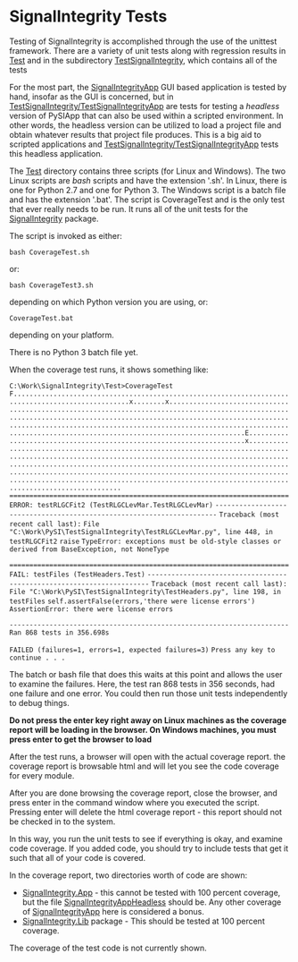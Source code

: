 # SignalIntegrity Tests


Testing of SignalIntegrity is accomplished through the use of the unittest framework.  There are a variety of unit tests along with regression results in [Test](https://github.com/TeledyneLeCroy/SignalIntegrity/tree/master/Test) and in the subdirectory [TestSignalIntegrity](https://github.com/TeledyneLeCroy/SignalIntegrity/tree/master/Test/TestSignalIntegrity), which contains all of the tests

For the most part, the [SignalIntegrityApp](https://github.com/TeledyneLeCroy/SignalIntegrity/tree/master/SignalIntegrity/App) GUI based application is tested by hand, insofar as the GUI is concerned, but in [TestSignalIntegrity/TestSignalIntegrityApp](https://github.com/TeledyneLeCroy/SignalIntegrity/tree/master/Test/TestSignalIntegrity/TestSignalIntegrityApp) are tests for testing a _headless_ version of PySIApp that can also be used within a scripted environment.  In other words, the headless version can be utilized to load a project file and obtain whatever results that project file produces.  This is a big aid to scripted applications and [TestSignalIntegrity/TestSignalIntegrityApp](https://github.com/TeledyneLeCroy/SignalIntegrity/tree/master/Test/TestSignalIntegrity/TestSignalIntegrityApp) tests this headless application.

The [Test](https://github.com/TeledyneLeCroy/SignalIntegrity/tree/master/Test) directory contains three scripts (for Linux and Windows).  The two Linux scripts are _bash_ scripts and have the extension '.sh'.  In Linux, there is one for Python 2.7 and one for Python 3.  The Windows script is a batch file and has the extension '.bat'.  The script is CoverageTest and is the only test that ever really needs to be run. It runs all of the unit tests for the [SignalIntegrity](https://github.com/TeledyneLeCroy/SignalIntegrity/tree/master/SignalIntegrity) package.

The script is invoked as either:

    bash CoverageTest.sh

or:

    bash CoverageTest3.sh

depending on which Python version you are using, or:

    CoverageTest.bat

depending on your platform.

There is no Python 3 batch file yet.

When the coverage test runs,  it shows something like: 

`C:\Work\SignalIntegrity\Test>CoverageTest`
`F...................................................................................................x........x...........................................................................................................................................................................................................................................................................................................E.....................................................................x....................................................................................................................................................................................................................................................................................................................................................................................................`
`======================================================================`
`ERROR: testRLGCFit2 (TestRLGCLevMar.TestRLGCLevMar)`
`----------------------------------------------------------------------`
`Traceback (most recent call last):`
  `File "C:\Work\PySI\TestSignalIntegrity\TestRLGCLevMar.py", line 448, in testRLGCFit2`
    `raise`
`TypeError: exceptions must be old-style classes or derived from BaseException, not NoneType`

`======================================================================`
`FAIL: testFiles (TestHeaders.Test)`
`----------------------------------------------------------------------`
`Traceback (most recent call last):`
  `File "C:\Work\PySI\TestSignalIntegrity\TestHeaders.py", line 198, in testFiles`
    `self.assertFalse(errors,'there were license errors')`
`AssertionError: there were license errors`

`----------------------------------------------------------------------`
`Ran 868 tests in 356.698s`

`FAILED (failures=1, errors=1, expected failures=3)`
`Press any key to continue . . .`

The batch or bash file that does this waits at this point and allows the user to examine the failures.  Here, the test ran 868 tests in 356 seconds, had one failure and one error.  You could then run those unit tests independently to debug things.

**Do not press the enter key right away on Linux machines as the coverage report will be loading in the browser.  On Windows machines, you must press enter to get the browser to load**

After the test runs, a browser will open with the actual coverage report.  the coverage report is browsable html and will let you see the code coverage for every module.

After you are done browsing the coverage report, close the browser, and press enter in the command window where you executed the script.  Pressing enter will delete the html coverage report - this report should not be checked in to the system.

In this way, you run the unit tests to see if everything is okay, and examine code coverage.  If you added code, you should try to include tests that get it such that all of your code is covered.

In the coverage report, two directories worth of code are shown:

* [SignalIntegrity.App](https://github.com/TeledyneLeCroy/SignalIntegrity/tree/master/SignalIntegrity/App) - this cannot be tested with 100 percent coverage, but the file [SignalIntegrityAppHeadless](https://github.com/TeledyneLeCroy/SignalIntegrity/tree/master/SignalIntegrity/App/SignalIntegrityAppHeadless.py) should be. Any other coverage of [SignalIntegrityApp](https://github.com/TeledyneLeCroy/SignalIntegrity/tree/master/SignalIntegrity/App/SignalIntegrityApp.py) here is considered a bonus.
* [SignalIntegrity.Lib](https://github.com/TeledyneLeCroy/SignalIntegrity/tree/master/SignalIntegrity/Lib) package - This should be tested at 100 percent coverage.

The coverage of the test code is not currently shown.
